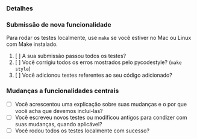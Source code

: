 ### Detalhes

<!-- Acrescente aqui detalhes que enriqueçam o conhecimento do revisor sobre a sua Pull Request -->

### Submissão de nova funcionalidade

Para rodar os testes localmente, use `make` se você estiver no Mac ou Linux com Make instalado.

1. [ ] A sua submissão passou todos os testes?
2. [ ] Você corrigiu todos os erros mostrados pelo pycodestyle? (`make style`)
3. [ ] Você adicionou testes referentes ao seu código adicionado?

### Mudanças a funcionalidades centrais

* [ ] Você acrescentou uma explicação sobre suas mudanças e o por que você acha que devemos incluí-las?
* [ ] Você escreveu novos testes ou modificou antigos para condizer com suas mudanças, quando aplicável?
* [ ] Você rodou todos os testes localmente com sucesso?
